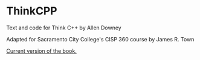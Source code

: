 # ThinkCPP

Text and code for Think C++ by Allen Downey

Adapted for Sacramento City College's CISP 360 course by James R. Town

[Current version of the book.](https://github.com/townmath/ThinkCPP/blob/master/book/thinkCScpp.pdf)
